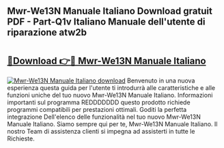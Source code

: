 ## Mwr-We13N Manuale Italiano Download gratuit PDF - Part-Q1v Italiano Manuale dell'utente di riparazione atw2b

# <h2><a href="http://dfb56j5.blite.top/?on=Mwr-We13N+Manuale+Italiano">🔗Download 👉🔴 Mwr-We13N Manuale Italiano</a></h2>

[![Mwr-We13N Manuale Italiano download](https://i.imgur.com/lujVjoI.png)](http://dfb56j5.blite.top/?on=Mwr-We13N+Manuale+Italiano)
Benvenuto in una nuova esperienza questa guida per l'utente ti introdurrà alle caratteristiche e alle funzioni uniche del tuo nuovo Mwr-We13N Manuale Italiano. Informazioni importanti sul programma REDDDDDDD questo prodotto richiede programmi compatibili per prestazioni ottimali. Goditi la perfetta integrazione Dell'elenco delle funzionalità nel tuo nuovo Mwr-We13N Manuale Italiano. Siamo sempre qui per te, Mwr-We13N Manuale Italiano. Il nostro Team di assistenza clienti si impegna ad assisterti in tutte le Richieste.
